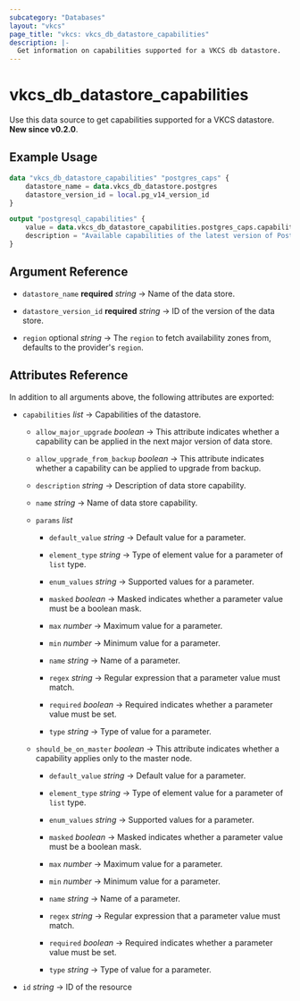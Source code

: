 ```yaml
---
subcategory: "Databases"
layout: "vkcs"
page_title: "vkcs: vkcs_db_datastore_capabilities"
description: |-
  Get information on capabilities supported for a VKCS db datastore.
---
```


# vkcs_db_datastore_capabilities

Use this data source to get capabilities supported for a VKCS datastore. **New since v0.2.0**.

## Example Usage

```terraform
data "vkcs_db_datastore_capabilities" "postgres_caps" {
	datastore_name = data.vkcs_db_datastore.postgres
	datastore_version_id = local.pg_v14_version_id
}

output "postgresql_capabilities" {
	value = data.vkcs_db_datastore_capabilities.postgres_caps.capabilities
	description = "Available capabilities of the latest version of PostgreSQL datastore."
}
```

## Argument Reference
- `datastore_name` **required** *string* &rarr;  Name of the data store.

- `datastore_version_id` **required** *string* &rarr;  ID of the version of the data store.

- `region` optional *string* &rarr;  The `region` to fetch availability zones from, defaults to the provider's `region`.


## Attributes Reference
In addition to all arguments above, the following attributes are exported:
- `capabilities`  *list* &rarr;  Capabilities of the datastore.
  - `allow_major_upgrade` *boolean* &rarr;  This attribute indicates whether a capability can be applied in the next major version of data store.

  - `allow_upgrade_from_backup` *boolean* &rarr;  This attribute indicates whether a capability can be applied to upgrade from backup.

  - `description` *string* &rarr;  Description of data store capability.

  - `name` *string* &rarr;  Name of data store capability.

  - `params`  *list*
    - `default_value` *string* &rarr;  Default value for a parameter.

    - `element_type` *string* &rarr;  Type of element value for a parameter of `list` type.

    - `enum_values` *string* &rarr;  Supported values for a parameter.

    - `masked` *boolean* &rarr;  Masked indicates whether a parameter value must be a boolean mask.

    - `max` *number* &rarr;  Maximum value for a parameter.

    - `min` *number* &rarr;  Minimum value for a parameter.

    - `name` *string* &rarr;  Name of a parameter.

    - `regex` *string* &rarr;  Regular expression that a parameter value must match.

    - `required` *boolean* &rarr;  Required indicates whether a parameter value must be set.

    - `type` *string* &rarr;  Type of value for a parameter.


  - `should_be_on_master` *boolean* &rarr;  This attribute indicates whether a capability applies only to the master node.


    - `default_value` *string* &rarr;  Default value for a parameter.

    - `element_type` *string* &rarr;  Type of element value for a parameter of `list` type.

    - `enum_values` *string* &rarr;  Supported values for a parameter.

    - `masked` *boolean* &rarr;  Masked indicates whether a parameter value must be a boolean mask.

    - `max` *number* &rarr;  Maximum value for a parameter.

    - `min` *number* &rarr;  Minimum value for a parameter.

    - `name` *string* &rarr;  Name of a parameter.

    - `regex` *string* &rarr;  Regular expression that a parameter value must match.

    - `required` *boolean* &rarr;  Required indicates whether a parameter value must be set.

    - `type` *string* &rarr;  Type of value for a parameter.


- `id` *string* &rarr;  ID of the resource


